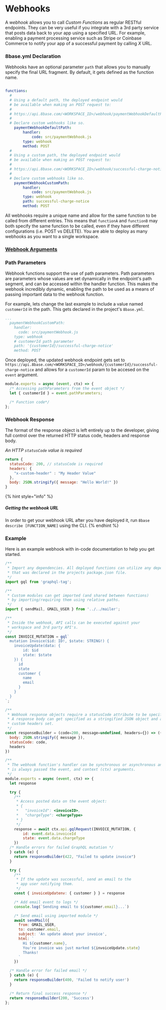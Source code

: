 # Webhooks

A *webhook* allows you to call *Custom Functions* as regular RESTful endpoints. They can be very useful if you integrate with a 3rd party service that posts data back to your app using a specified URL. For example, enabling a payment processing service such as Stripe or Coinbase Commerce to notify your app of a successful payment by calling *X* URL.

### 8base.yml Declaration
Webhooks have an optional parameter `path` that allows you to manually specify the final URL fragment. By default, it gets defined as the function name. 

```yaml

functions:
  #
  # Using a default path, the deployed endpoint would
  # be available when making an POST request to:
  #
  # https://api.8base.com/<WORKSPACE_ID>/webhook/paymentWebhookDefaultPath
  #
  # Declare custom webhooks like so.
	paymentWebhookDefaultPath:
		handler:
			code: src/paymentWebhook.js
		type: webhook
		method: POST
  #
  # Using a custom path, the deployed endpoint would
  # be available when making an POST request to:
  #
  # https://api.8base.com/<WORKSPACE_ID>/webhook/successful-charge-notice
  #
  # Declare custom webhooks like so.
	paymentWebhookCustomPath:
		handler:
			code: src/paymentWebhook.js
		type: webhook
		path: successful-charge-notice
		method: POST
```

All webhooks require a unique name and allow for the same function to be called from different entries. This means that `functionA` and `functionB` may both specify the same function to be called, even if they have different configurations (i.e. POST vs DELETE). You are able to deploy as many webhooks as you want to a single workspace.

### [Webhook Arguments](./README.md)

### Path Parameters
Webhook functions support the use of path parameters. Path parameters are parameters whose values are set dynamically in the endpoint's path segment, and can be accessed within the handler function. This makes the webhook incredibly dynamic, enabling the path to be used as a means of passing important data to the webhook function.

For example, lets change the last example to include a value named `customerId` in the path. This gets declared in the project's `8base.yml`.

```yaml
...
  paymentWebhookCustomPath:
    handler:
      code: src/paymentWebhook.js
    type: webhook
    # customerId path parameter
    path: '{customerId}/successful-charge-notice'
    method: POST
```

Once deployed, the updated webhook endpoint gets set to `https://api.8base.com/<WORKSPACE_ID>/webhook/{customerId}/successful-charge-notice` and allows for a `customerId` param to be accesed on the `event` argument.

```javascript
module.exports = async (event, ctx) => {
  /* Accessing pathParameters from the event object */
  let { customerId } = event.pathParameters;

  /* Function code*/
};
```

### Webhook Response
The format of the response object is left entirely up to the developer, giving full control over the returned HTTP status code, headers and response body.

*An HTTP `statusCode` value is required*

```javascript
return {
  statusCode: 200, // statusCode is required
  headers: {
    "x-custom-header" : "My Header Value"
  },
  body: JSON.stringify({ message: "Hello World!" })
}
```
{% hint style="info" %}
##### Getting the webhook URL

In order to get your webhook URL after you have deployed it, run `8base describe [FUNCTION_NAME]` using the CLI.
{% endhint %}

### Example

Here is an example webhook with in-code documentation to help you get started.

```javascript
/**
 * Import any dependencies. All deployed functions can utilize any dependency
 * that was declared in the projects package.json file.
 */
import gql from 'graphql-tag';

/**
 * Custom modules can get imported (and shared between functions) 
 * by importing/requiring them using relative paths.
 */
import { sendMail, GMAIL_USER } from '../../mailer';

/**
 * Inside the webhook, API calls can be executed against your 
 * workspace and 3rd party API's.
 */
const INVOICE_MUTATION = gql`
  mutation Invoice($id: ID!, $state: STRING!) {
    invoiceUpdate(data: {
    	id: $id
    	state: $state
    }) {
      id
      state
      customer {
      	name
      	email
      }
    }
  }
`;

/**
 * Webhook response objects require a statusCode attribute to be specified.
 * A response body can get specified as a stringified JSON object and any
 * custom headers set.
 */
const responseBuilder = (code=200, message=undefined, headers={}) => ({
  body: JSON.stringify({ message }),
  statusCode: code,
  headers
})

/** 
 * The webhook function's handler can be synchronous or asynchronous and
 * is always passed the event, and context (ctx) arguments.
 */
module.exports = async (event, ctx) => {
  let response

  try {
    /**
     * Access posted data on the event object:
     * {
     *   "invoiceId": <invoiceID>,
     *   "chargeType": <chargeType>
     * }
     */
    response = await ctx.api.gqlRequest(INVOICE_MUTATION, {
    	id: event.data.invoiceId
    	state: event.data.chargeType
    })
  /* Handle errors for failed GraphQL mutation */
  } catch (e) {
    return responseBuilder(422, "Failed to update invoice")
  }

  try {
  	/**
     * If the update was successful, send an email to the
     * app user notifying them.
     */
    const { invoiceUpdatenv: { customer } } = response

    /* Add email event to logs */
    console.log(`Sending email to ${customer.email}...`)

    /* Send email using imported module */
    await sendMail({
      from: GMAIL_USER,
      to: customer.email,
      subject: 'An update about your invoice',
      html: `
      	Hi ${customer.name},
      	You're invoice was just marked ${invoiceUpdate.state}
      	Thanks!
      `
    })

  /* Handle error for failed email */
  } catch (e) {
    return responseBuilder(400, 'Failed to notify user')
  }

  /* Return final success response */
  return responseBuilder(200, 'Success')
};
```
